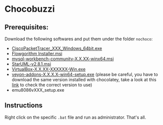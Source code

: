 # Chocobuzzi

## Prerequisites:
Download the following softwares and put them under the folder `nochoco`:
 - [CiscoPacketTracer_XXX_Windows_64bit.exe](https://www.netacad.com/portal/resources/packet-tracer)
 - [Flowgorithm Installer.msi](http://www.flowgorithm.org/download/)
 - [mysql-workbench-community-X.X.XX-winx64.msi](https://dev.mysql.com/downloads/workbench/)
 - [StarUML-v2.8.1.msi](https://staruml.io/download/)
 - [VirtualBox-X.X.XX-XXXXXX-Win.exe](https://www.virtualbox.org/wiki/Downloads)
 - [veyon-addons-X.X.X.X-win64-setup.exe](https://github.com/veyon/addons/releases) 
   (please be careful, you have to download the same version installed with chocolatey,
   take a look at this [link](https://community.chocolatey.org/packages?q=veyon) to check the correct version to use)
 - emu8086vXXX_setup.exe


## Instructions
Right click on the specific `.bat` file and run as administrator. That's all.
